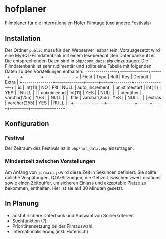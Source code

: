 # hofplaner
Filmplaner für die Internationalen Hofer Filmtage (und andere Festivals)

## Installation
Der Ordner `public` muss für den Webserver lesbar sein. Vorausgesetzt wird eine MySQL-Filmdatenbank mit einem leseberechtigten Datenbanknutzer. Die entsprechenden Daten sind in `php/conn_data.php` einzutragen.
Die Filmdatenbank ist sehr rudimentär und sollte eine Tabelle mit folgenden Daten zu den Vorstellungen enthalten:
+---------------+--------------+------+-----+---------+----------------+
| Field         | Type         | Null | Key | Default | Extra          |
+---------------+--------------+------+-----+---------+----------------+
| id            | int(11)      | NO   | PRI | NULL    | auto_increment |
| unixtimestart | int(11)      | YES  |     | NULL    |                |
| unixtimeend   | int(11)      | YES  |     | NULL    |                |
| identifier    | varchar(255) | YES  |     | NULL    |                |
| title         | varchar(255) | YES  |     | NULL    |                |
| extras        | varchar(255) | YES  |     | NULL    |                |
+---------------+--------------+------+-----+---------+----------------+

## Konfiguration
### Festival
Der Zeitraum des Festivals ist in `php/hof_data.php` einzutragen.

### Mindestzeit zwischen Vorstellungen
Am Anfang von `js/main.js`wird diese Zeit in Sekunden definiert. Sie sollte übliche Vespätungen, Q&A-Sitzungen, die Gehzeit zwischen zwei Locations sowie einen Zeitpuffer, um sicheren Einlass und akzeptable Plätze zu bekommen, enthalten. Hier ist sie auf 30 Minuten gesetzt.

## In Planung
+ ausführlichere Datenbank und Auswahl von Sortierkriterien
+ Suchfunktion (?)
+ Prioritätensetzung bei der Filmauswahl
+ Internationalisierung (inkl. Huferisch)


